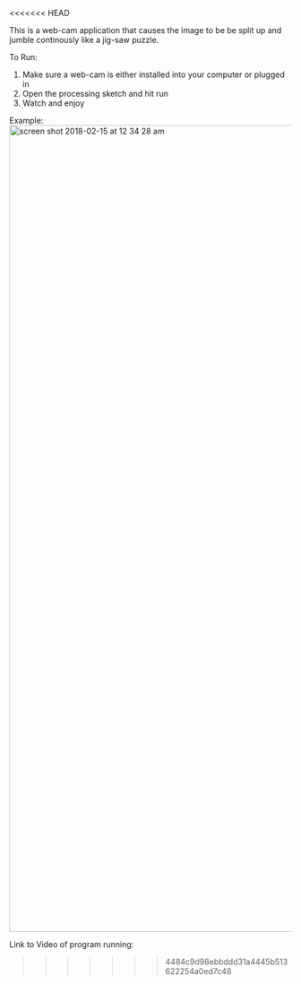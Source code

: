 <<<<<<< HEAD

This is a web-cam application that causes the image to be be split up and jumble continously like a jig-saw puzzle.

To Run:
1. Make sure a web-cam is either installed into your computer or plugged in
2. Open the processing sketch and hit run
3. Watch and enjoy

Example:
<img width="1440" alt="screen shot 2018-02-15 at 12 34 28 am" src="https://user-images.githubusercontent.com/26132998/36242237-b339f566-11e8-11e8-912f-61c381baed92.png">

Link to Video of program running:
>>>>>>> 4484c9d98ebbddd31a4445b513622254a0ed7c48
